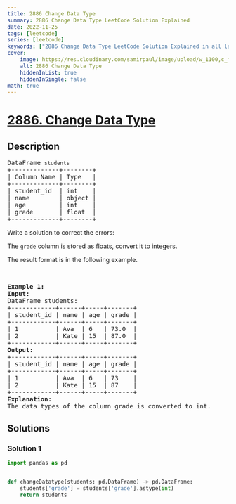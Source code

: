 ```yaml
---
title: 2886 Change Data Type
summary: 2886 Change Data Type LeetCode Solution Explained
date: 2022-11-25
tags: [leetcode]
series: [leetcode]
keywords: ["2886 Change Data Type LeetCode Solution Explained in all languages", "2886 Change Data Type", "LeetCode", "leetcode solution in Python3 C++ Java Go PHP Ruby Swift TypeScript Rust C# JavaScript C", "GeeksforGeeks", "InterviewBit", "Coding Ninjas", "HackerRank", "HackerEarth", "CodeChef", "TopCoder", "AlgoExpert", "freeCodeCamp", "Codeforces", "GitHub", "AtCoder", "Samir Paul"]
cover:
    image: https://res.cloudinary.com/samirpaul/image/upload/w_1100,c_fit,co_rgb:FFFFFF,l_text:Arial_75_bold:2886 Change Data Type - Solution Explained/problem-solving.webp
    alt: 2886 Change Data Type
    hiddenInList: true
    hiddenInSingle: false
math: true
---
```



# [2886. Change Data Type](https://leetcode.com/problems/change-data-type)


## Description

<pre>
DataFrame <code>students</code>
+-------------+--------+
| Column Name | Type   |
+-------------+--------+
| student_id  | int    |
| name        | object |
| age         | int    |
| grade       | float  |
+-------------+--------+
</pre>

<p>Write a solution to correct the errors:</p>

<p>The <code>grade</code> column is stored as floats,&nbsp;convert it to integers.</p>

<p>The result format is in the following example.</p>

<p>&nbsp;</p>
<pre>
<strong class="example">Example 1:</strong>
<strong>Input:
</strong>DataFrame students:
+------------+------+-----+-------+
| student_id | name | age | grade |
+------------+------+-----+-------+
| 1          | Ava  | 6   | 73.0  |
| 2          | Kate | 15  | 87.0  |
+------------+------+-----+-------+
<strong>Output:
</strong>+------------+------+-----+-------+
| student_id | name | age | grade |
+------------+------+-----+-------+
| 1          | Ava  | 6   | 73    |
| 2          | Kate | 15  | 87    |
+------------+------+-----+-------+
<strong>Explanation:</strong> 
The data types of the column grade is converted to int.</pre>

## Solutions

### Solution 1

<!-- tabs:start -->

```python
import pandas as pd


def changeDatatype(students: pd.DataFrame) -> pd.DataFrame:
    students['grade'] = students['grade'].astype(int)
    return students
```

<!-- tabs:end -->

<!-- end -->
